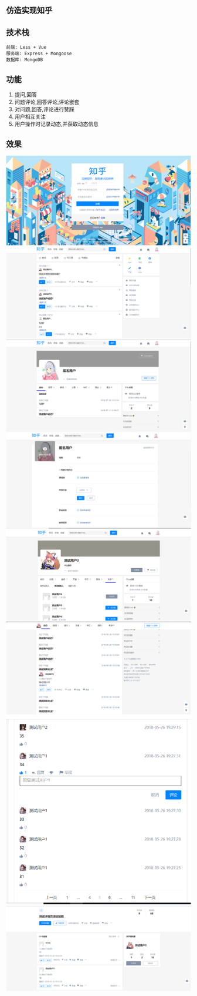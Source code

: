## 仿造实现知乎
## 技术栈
	前端: Less + Vue
	服务端: Express + Mongoose  
	数据库: MongoDB
## 功能
1. 提问,回答
2. 问题评论,回答评论,评论嵌套
3. 对问题,回答,评论进行赞踩 
4. 用户相互关注  
5. 用户操作时记录动态,并获取动态信息

## 效果
![login.png](./showImage/login.png)
![index.png](./showImage/index.png)
![my.png](./showImage/my.png)
![edit.png](./showImage/edit.png)
![he.png](./showImage/he.png)
![he2.png](./showImage/he2.png)
![comment.png](./showImage/comment.png)
![detail.png](./showImage/detail.png)